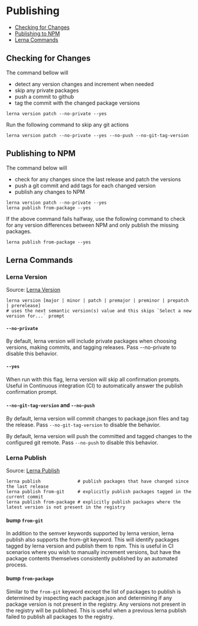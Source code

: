 # Publishing

- [Checking for Changes](./Publishing.md#checking-for-changes)
- [Publishing to NPM](./Publishing.md#publishing-to-npm)
- [Lerna Commands](./Publishing.md#lerna-commands)

## Checking for Changes

The command bellow will

- detect any version changes and increment when needed
- skip any private packages
- push a commit to github
- tag the commit with the changed package versions

```
lerna version patch --no-private --yes
```

Run the following command to skip any git actions

```
lerna version patch --no-private --yes --no-push --no-git-tag-version
```

## Publishing to NPM

The command below will

- check for any changes since the last release and patch the versions
- push a git commit and add tags for each changed version
- publish any changes to NPM

```
lerna version patch --no-private --yes
lerna publish from-package --yes
```

If the above command fails halfway, use the following command to check for any version differences between NPM and only publish the missing packages.

```
lerna publish from-package --yes
```

## Lerna Commands

### Lerna Version

Source: [Lerna Version](https://github.com/lerna/lerna/blob/main/commands/version/README.md)

```
lerna version [major | minor | patch | premajor | preminor | prepatch | prerelease]
# uses the next semantic version(s) value and this skips `Select a new version for...` prompt
```

#### `--no-private`

By default, lerna version will include private packages when choosing versions, making commits, and tagging releases. Pass --no-private to disable this behavior.

#### `--yes`

When run with this flag, lerna version will skip all confirmation prompts. Useful in Continuous integration (CI) to automatically answer the publish confirmation prompt.

#### `--no-git-tag-version` and `--no-push`

By default, lerna version will commit changes to package.json files and tag the release. Pass `--no-git-tag-version` to disable the behavior.

By default, lerna version will push the committed and tagged changes to the configured git remote. Pass `--no-push` to disable this behavior.

### Lerna Publish

Source: [Lerna Publish](https://github.com/lerna/lerna/blob/main/commands/publish/README.md)

```
lerna publish              # publish packages that have changed since the last release
lerna publish from-git     # explicitly publish packages tagged in the current commit
lerna publish from-package # explicitly publish packages where the latest version is not present in the registry
```

#### bump `from-git`

In addition to the semver keywords supported by lerna version, lerna publish also supports the from-git keyword. This will identify packages tagged by lerna version and publish them to npm. This is useful in CI scenarios where you wish to manually increment versions, but have the package contents themselves consistently published by an automated process.

#### bump `from-package`

Similar to the `from-git` keyword except the list of packages to publish is determined by inspecting each package.json and determining if any package version is not present in the registry. Any versions not present in the registry will be published. This is useful when a previous lerna publish failed to publish all packages to the registry.
